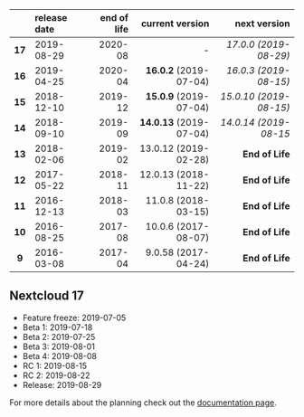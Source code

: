 

|        | release date      | end of life      | current version          | next version
|:------:|:------------------|-----------------:|-------------------------:|---------------------------:
| **17** | 2019-08-29        | 2020-08          | *-*                      | *17.0.0 (2019-08-29)*
| **16** | 2019-04-25        | 2020-04          | **16.0.2** (2019-07-04)  | *16.0.3 (2019-08-15)*
| **15** | 2018-12-10        | 2019-12          | **15.0.9** (2019-07-04)  | *15.0.10 (2019-08-15)*
| **14** | 2018-09-10        | 2019-09          | **14.0.13** (2019-07-04) | *14.0.14 (2019-08-15*
| **13** | 2018-02-06        | 2019-02          | 13.0.12 (2019-02-28)     | **End of Life**
| **12** | 2017-05-22        | 2018-11          | 12.0.13 (2018-11-22)     | **End of Life**
| **11** | 2016-12-13        | 2018-03          | 11.0.8 (2018-03-15)      | **End of Life**
| **10** | 2016-08-25        | 2017-08          | 10.0.6 (2017-08-07)      | **End of Life**
|  **9** | 2016-03-08        | 2017-04          | 9.0.58 (2017-04-24)      | **End of Life**
 
## Nextcloud 17

* Feature freeze: 2019-07-05
* Beta 1: 2019-07-18
* Beta 2: 2019-07-25
* Beta 3: 2019-08-01
* Beta 4: 2019-08-08
* RC 1: 2019-08-15
* RC 2: 2019-08-22
* Release: 2019-08-29


For more details about the planning check out the [documentation page](https://docs.nextcloud.com/server/stable/admin_manual/release_schedule.html).